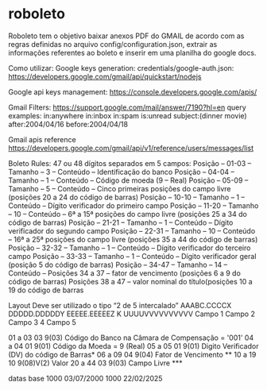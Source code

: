 # roboleto
Roboleto tem o objetivo baixar anexos PDF do GMAIL de acordo com as regras definidas no arquivo 
config/configuration.json, extrair as informações referentes ao boleto e inserir em uma planilha do google docs.

Como utilizar:
Google keys generation:
    credentials/google-auth.json:
        https://developers.google.com/gmail/api/quickstart/nodejs

Google api keys management:
https://console.developers.google.com/apis/

Gmail Filters:
https://support.google.com/mail/answer/7190?hl=en
query examples:
  in:anywhere
  in:inbox
  in:spam
  is:unread
  subject:(dinner movie)
  after:2004/04/16 
  before:2004/04/18

Gmail apis reference
https://developers.google.com/gmail/api/v1/reference/users/messages/list


Boleto Rules:
47 ou 48 dígitos separados em 5 campos:
Posição – 01-03 – Tamanho – 3 – Conteúdo – Identificação do banco
Posição – 04-04 – Tamanho – 1 – Conteúdo – Código de moeda (9 – Real)
Posição – 05-09 – Tamanho – 5 – Conteúdo – Cinco primeiras posições do campo livre (posições 20 a 24 do código de barras)
Posição – 10-10 – Tamanho – 1 – Conteúdo – Dígito verificador do primeiro campo
Posição – 11-20 – Tamanho – 10 – Conteúdo – 6ª a 15ª posições do campo livre (posições 25 a 34 do código de barras)
Posição – 21-21 – Tamanho – 1 – Conteúdo – Dígito verificador do segundo campo
Posição – 22-31 – Tamanho – 10 – Conteúdo – 16ª a 25ª posições do campo livre (posições 35 a 44 do código de barras)
Posição – 32-32 – Tamanho – 1 – Conteúdo – Dígito verificador do terceiro campo
Posição – 33-33 – Tamanho – 1 – Conteúdo – Dígito verificador geral (posição 5 do código de barras)
Posição – 34-47 – Tamanho – 14 – Conteúdo – Posições 34 a 37 – fator de vencimento (posições 6 a 9 do código de barras)
Posições 38 a 47 – valor nominal do título(posições 10 a 19 do código de barras

Layout Deve ser utilizado o tipo “2 de 5 intercalado”
  AAABC.CCCCX DDDDD.DDDDDY EEEEE.EEEEEZ K UUUUVVVVVVVVVV
     Campo 1     Campo 2      Campo 3   4 Campo 5

01 a 03    03    9(03)      Código do Banco na Câmara de Compensação = '001' 04 a 04 01 9(01) Código da Moeda = 9 (Real)
05 a 05    01    9(01)      Digito Verificador (DV) do código de Barras* 06 a 09 04 9(04) Fator de Vencimento **
10 a 19    10    9(08)V(2)  Valor 20 a 44 03 9(03) Campo Livre ***

datas base
1000 03/07/2000
1000 22/02/2025


